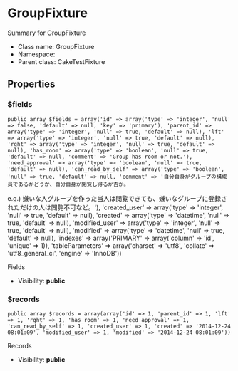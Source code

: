 GroupFixture
===============

Summary for GroupFixture




* Class name: GroupFixture
* Namespace: 
* Parent class: CakeTestFixture





Properties
----------


### $fields

    public array $fields = array('id' => array('type' => 'integer', 'null' => false, 'default' => null, 'key' => 'primary'), 'parent_id' => array('type' => 'integer', 'null' => true, 'default' => null), 'lft' => array('type' => 'integer', 'null' => true, 'default' => null), 'rght' => array('type' => 'integer', 'null' => true, 'default' => null), 'has_room' => array('type' => 'boolean', 'null' => true, 'default' => null, 'comment' => 'Group has room or not.'), 'need_approval' => array('type' => 'boolean', 'null' => true, 'default' => null), 'can_read_by_self' => array('type' => 'boolean', 'null' => true, 'default' => null, 'comment' => '自分自身がグループの構成員であるかどうか、自分自身が閲覧し得るか否か。
e.g.) 嫌いな人グループを作った当人は閲覧できても、嫌いなグループに登録されただけの人は閲覧不可など。'), 'created_user' => array('type' => 'integer', 'null' => true, 'default' => null), 'created' => array('type' => 'datetime', 'null' => true, 'default' => null), 'modified_user' => array('type' => 'integer', 'null' => true, 'default' => null), 'modified' => array('type' => 'datetime', 'null' => true, 'default' => null), 'indexes' => array('PRIMARY' => array('column' => 'id', 'unique' => 1)), 'tableParameters' => array('charset' => 'utf8', 'collate' => 'utf8_general_ci', 'engine' => 'InnoDB'))

Fields



* Visibility: **public**


### $records

    public array $records = array(array('id' => 1, 'parent_id' => 1, 'lft' => 1, 'rght' => 1, 'has_room' => 1, 'need_approval' => 1, 'can_read_by_self' => 1, 'created_user' => 1, 'created' => '2014-12-24 08:01:09', 'modified_user' => 1, 'modified' => '2014-12-24 08:01:09'))

Records



* Visibility: **public**




